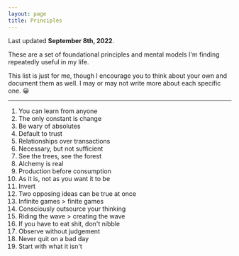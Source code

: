 ```yaml
---
layout: page
title: Principles
---
```

Last updated **September 8th, 2022**.

These are a set of foundational principles and mental models I'm finding repeatedly useful in my life.

This list is just for me, though I encourage you to think about your own and document them as well. I may or may not write more about each specific one. 😀

---

1. You can learn from anyone
2. The only constant is change
3. Be wary of absolutes
4. Default to trust
5. Relationships over transactions
6. Necessary, but not sufficient
7. See the trees, see the forest
8. Alchemy is real
9. Production before consumption
10. As it is, not as you want it to be
11. Invert
12. Two opposing ideas can be true at once
13. Infinite games > finite games
14. Consciously outsource your thinking
15. Riding the wave > creating the wave
16. If you have to eat shit, don't nibble
17. Observe without judgement
18. Never quit on a bad day
19. Start with what it isn't